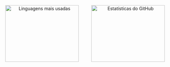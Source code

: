 <div align="center" style="display: flex; justify-content: space-between; gap: 20px; align-items: stretch;">
  <div style="width: 46%; display: flex; flex-direction: column;">
    <img src="https://github-readme-stats.vercel.app/api/top-langs/?username=aprendizarthur&layout=compact&theme=dark&cache_seconds=1800&hide_border=true&langs_count=6" alt="Linguagens mais usadas" style="width: 100%; height: 180px; object-fit: contain;" />
  </div>
  <div style="width: 46%; display: flex; flex-direction: column;">
    <img src="https://github-readme-stats.vercel.app/api?username=aprendizarthur&show_icons=true&theme=dark&cache_seconds=1800&hide_border=true&count_private=true" alt="Estatísticas do GitHub" style="width: 100%; height: 180px; object-fit: contain;" />
  </div>
</div>
